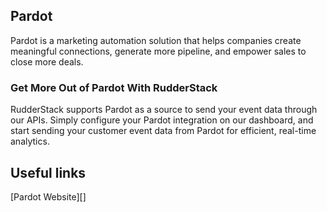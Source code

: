 ## Pardot

Pardot is a marketing automation solution that helps companies create meaningful connections, generate more pipeline, and empower sales to close more deals.

### Get More Out of Pardot With RudderStack

RudderStack supports Pardot as a source to send your event data through our APIs. Simply configure your Pardot integration on our dashboard, and start sending your customer event data from Pardot for efficient, real-time analytics.

## Useful links

[Pardot Website][]

[//]: # "These are reference links used in the body of this note and get stripped out when the markdown processor does its job. There is no need to format nicely because it shouldn't be seen. Thanks SO - http://stackoverflow.com/questions/4823468/store-comments-in-markdown-syntax"
[mixpanel website]: https://pardot.com
